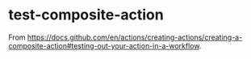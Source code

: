 # test-composite-action
From https://docs.github.com/en/actions/creating-actions/creating-a-composite-action#testing-out-your-action-in-a-workflow.
